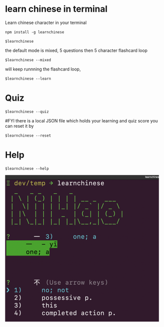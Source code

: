 # learn chinese in terminal
Learn chinese character in your terminal

```shell
npm install -g learnchinese
```

```shell
$learnchinese
```
the default mode is mixed, 5 questions then 5 character flashcard loop
```shell
$learnchinese --mixed 
```
will keep runnning the flashcard loop,
```shell
$learnchinese --learn 
```
# Quiz

```shell
$learnchinese --quiz
```
#FYI there is a local JSON file which holds your learning and quiz score
you can reset it by 
```shell
$learnchinese --reset
```

# Help
```shell
$learnchinese --help
```

![learnchinese](img/sample.png)
